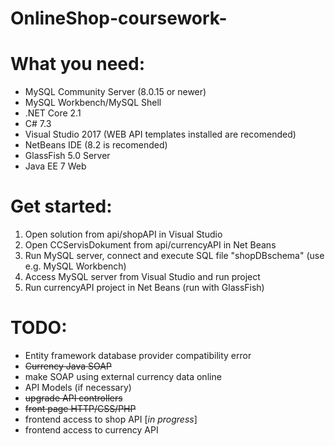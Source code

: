 # OnlineShop-coursework-

# What you need:
- MySQL Community Server (8.0.15 or newer)<br/>
- MySQL Workbench/MySQL Shell<br/>
- .NET Core 2.1<br/>
- C# 7.3<br/>
- Visual Studio 2017 (WEB API templates installed are recomended)<br/>
- NetBeans IDE (8.2 is recomended)<br/>
- GlassFish 5.0 Server
- Java EE 7 Web

# Get started:
1) Open solution from api/shopAPI in Visual Studio
2) Open CCServisDokument from api/currencyAPI in Net Beans
3) Run MySQL server, connect and execute SQL file "shopDBschema" (use e.g. MySQL Workbench)
4) Access MySQL server from Visual Studio and run project
5) Run currencyAPI project in Net Beans (run with GlassFish)

# TODO:
- Entity framework database provider compatibility error<br/>
- ~~Currency Java SOAP~~<br/>
- make SOAP using external currency data online<br/>
- API Models (if necessary)<br/>
- ~~upgrade API controllers~~<br/>
- ~~front page HTTP/CSS/PHP~~<br/>
- frontend access to shop API [*in progress*]<br/>
- frontend access to currency API</br>
